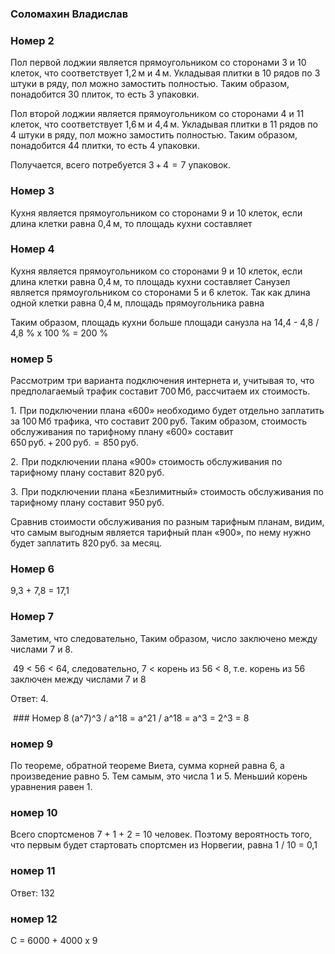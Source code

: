 ### Соломахин Владислав
### Номер 2

Пол первой лоджии является прямоугольником со сторонами 3 и 10 клеток, что соответствует 1,2 м и 4 м. Укладывая плитки в 10 рядов по 3 штуки в ряду, пол можно замостить полностью. Таким образом, понадобится 30 плиток, то есть 3 упаковки.

Пол второй лоджии является прямоугольником со сторонами 4 и 11 клеток, что соответствует 1,6 м и 4,4 м. Укладывая плитки в 11 рядов по 4 штуки в ряду, пол можно замостить полностью. Таким образом, понадобится 44 плитки, то есть 4 упаковки.

Получается, всего потребуется 3 + 4  =  7 упаковок.

### Номер 3


Кухня является прямоугольником со сторонами 9 и 10 клеток, если длина клетки равна 0,4 м, то площадь кухни составляет 

### Номер 4

Кухня является прямоугольником со сторонами 9 и 10 клеток, если длина клетки равна 0,4 м, то площадь кухни составляет  Санузел является прямоугольником со сторонами 5 и 6 клеток. Так как длина одной клетки равна 0,4 м, площадь прямоугольника равна 

Таким образом, площадь кухни больше площади санузла на 14,4 - 4,8 / 4,8 % x 100 % = 200 %


### номер 5

Рассмотрим три варианта подключения интернета и, учитывая то, что предполагаемый трафик составит 700 Мб, рассчитаем их стоимость.

1.  При подключении плана «600» необходимо будет отдельно заплатить за 100 Мб трафика, что составит 200 руб. Таким образом, стоимость обслуживания по тарифному плану «600» составит 650 руб. + 200 руб.  =  850 руб.

2.  При подключении плана «900» стоимость обслуживания по тарифному плану составит 820 руб.

3.  При подключении плана «Безлимитный» стоимость обслуживания по тарифному плану составит 950 руб.

Сравнив стоимости обслуживания по разным тарифным планам, видим, что самым выгодным является тарифный план «900», по нему нужно будет заплатить 820 руб. за месяц.

### Номер 6
9,3 + 7,8 = 17,1

### Номер 7
Заметим, что  следовательно,  Таким образом, число  заключено между числами 7 и 8.

 49 < 56 < 64, следовательно, 7 < корень из 56 < 8, т.е. корень из 56 заключен между числами 7 и 8

Ответ: 4.

 ### Номер 8 
 (a^7)^3 / a^18 = a^21 / a^18 = a^3 = 2^3 = 8 

 ### номер 9
По теореме, обратной теореме Виета, сумма корней равна 6, а произведение равно 5. Тем самым, это числа 1 и 5. Меньший корень уравнения равен 1.


### номер 10 

Всего спортсменов 7 + 1 + 2 = 10 человек. Поэтому вероятность того, что первым будет стартовать спортсмен из Норвегии, равна 1 / 10 = 0,1

### номер 11
Ответ: 132

### номер 12
C = 6000 + 4000 x 9 

 
                                                      

 
